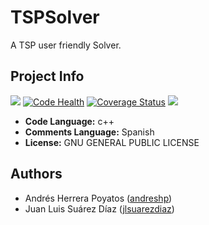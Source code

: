 # TSPSolver

A TSP user friendly Solver.

## Project Info

![](https://travis-ci.org/andreshp/TSPSolver.svg?branch=master)
[![Code Health](https://landscape.io/github/andreshp/TSPSolver/master/landscape.svg?style=flat)](https://landscape.io/github/andreshp/TSPSolver/master)
[![Coverage Status](https://coveralls.io/repos/andreshp/TSPSolver/badge.svg)](https://coveralls.io/r/andreshp/TSPSolver)
![](https://img.shields.io/badge/license-GNU-blue.svg)

- **Code Language:** c++
- **Comments Language:** Spanish
- **License:** GNU GENERAL PUBLIC LICENSE

## Authors

- Andrés Herrera Poyatos ([andreshp](https://github.com/andreshp))
- Juan Luis Suárez Díaz ([jlsuarezdiaz](https://github.com/jlsuarezdiaz))
